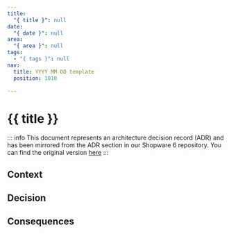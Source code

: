 ```yaml
---
title:
  "{ title }": null
date:
  "{ date }": null
area:
  "{ area }": null
tags:
  - "{ tags }": null
nav:
  title: YYYY MM DD template
  position: 1010

---
```


# {{ title }}

::: info
This document represents an architecture decision record (ADR) and has been mirrored from the ADR section in our Shopware 6 repository.
You can find the original version [here](https://github.com/shopware/platform/blob/trunk/adr/YYYY-MM-DD-template.md)
:::

## Context

## Decision

## Consequences
